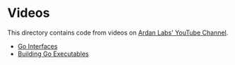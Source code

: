 # Videos

This directory contains code from videos on [Ardan Labs' YouTube Channel][yt].

[yt]: https://www.youtube.com/@ardanlabs6339


- [Go Interfaces](interfaces)
- [Building Go Executables](building)
